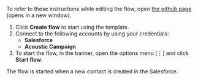 To refer to these instructions while editing the flow, open [the github page](https://github.com/ot4i/app-connect-templates/tree/master/resources/markdown/?_instructions.md) (opens in a new window).

1. Click **Create flow** to start using the template.
2. Connect to the following accounts by using your credentials:
   - **Salesforce** 
   - **Acoustic Campaign**
3. To start the flow, in the banner, open the options menu [⋮] and click **Start flow**.

The flow is started when a new contact is created in the Salesforce.


